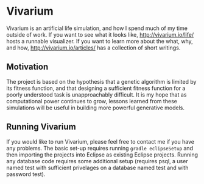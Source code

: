 # Vivarium

Vivarium is an artificial life simulation, and how I spend much of my time
outside of work. If you want to see what it looks like, http://vivarium.io/life/
hosts a runnable visualizer. If you want to learn more about the what, why, and
how, http://vivarium.io/articles/ has a collection of short writings.

## Motivation

The project is based on the hypothesis that a genetic algorithm is limited by
its fitness function, and that designing a sufficient fitness function for a
poorly understood task is unapproachably difficult. It is my hope that as
computational power continues to grow, lessons learned from these simulations
will be useful in building more powerful generative models.

## Running Vivarium

If you would like to run Vivarium, please feel free to contact me if you have
any problems. The basic set-up requires running `gradle eclipseSetup` and then
importing the projects into Eclipse as existing Eclipse projects. Running any
database code requires some additional setup (requires psql, a user named test
with sufficient privelages on a database named test and with password test).
